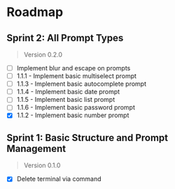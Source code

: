 # Roadmap

## Sprint 2: All Prompt Types

> Version 0.2.0

- [ ] Implement blur and escape on prompts
- [ ] 1.1.1 - Implement basic multiselect prompt
- [ ] 1.1.3 - Implement basic autocomplete prompt
- [ ] 1.1.4 - Implement basic date prompt
- [ ] 1.1.5 - Implement basic list prompt
- [ ] 1.1.6 - Implement basic password prompt
- [x] 1.1.2 - Implement basic number prompt

## Sprint 1: Basic Structure and Prompt Management

> Version 0.1.0

- [x] Delete terminal via command